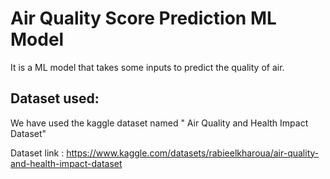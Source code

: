 # Air Quality Score Prediction ML Model
It is a ML model that takes some inputs to predict the quality of air. 

## Dataset used: 
We have used the kaggle dataset named " Air Quality and Health Impact Dataset"

Dataset link : https://www.kaggle.com/datasets/rabieelkharoua/air-quality-and-health-impact-dataset
